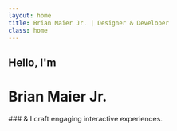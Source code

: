 ```yaml
---
layout: home
title: Brian Maier Jr. | Designer & Developer
class: home
---
```


## Hello, I'm
<h1 id="fittext">Brian Maier Jr.</h1>
### &amp; I craft <span>engaging interactive experiences.</span>

